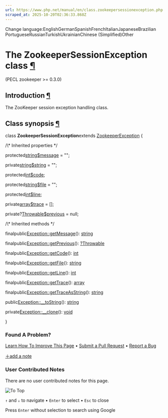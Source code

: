 ```yaml
---
url: https://www.php.net/manual/en/class.zookeepersessionexception.php
scraped_at: 2025-10-20T02:36:33.868Z
---
```


Change language:EnglishGermanSpanishFrenchItalianJapaneseBrazilian PortugueseRussianTurkishUkrainianChinese (Simplified)Other

# The ZookeeperSessionException class [¶](https://www.php.net/manual/en/class.zookeepersessionexception.php\#class.zookeepersessionexception)

(PECL zookeeper >= 0.3.0)

## Introduction [¶](https://www.php.net/manual/en/class.zookeepersessionexception.php\#zookeepersessionexception.intro)

The ZooKeeper session exception handling class.


## Class synopsis [¶](https://www.php.net/manual/en/class.zookeepersessionexception.php\#zookeepersessionexception.synopsis)

class **ZookeeperSessionException**extends [ZookeeperException](https://www.php.net/manual/en/class.zookeeperexception.php)
{

/\\* Inherited properties \*/

protected[string](https://www.php.net/manual/en/language.types.string.php)[$message](https://www.php.net/manual/en/class.exception.php#exception.props.message) = "";

private[string](https://www.php.net/manual/en/language.types.string.php)[$string](https://www.php.net/manual/en/class.exception.php#exception.props.string) = "";

protected[int](https://www.php.net/manual/en/language.types.integer.php)[$code](https://www.php.net/manual/en/class.exception.php#exception.props.code);

protected[string](https://www.php.net/manual/en/language.types.string.php)[$file](https://www.php.net/manual/en/class.exception.php#exception.props.file) = "";

protected[int](https://www.php.net/manual/en/language.types.integer.php)[$line](https://www.php.net/manual/en/class.exception.php#exception.props.line);

private[array](https://www.php.net/manual/en/language.types.array.php)[$trace](https://www.php.net/manual/en/class.exception.php#exception.props.trace) = \[\];

private?[Throwable](https://www.php.net/manual/en/class.throwable.php)[$previous](https://www.php.net/manual/en/class.exception.php#exception.props.previous) = null;

/\\* Inherited methods \*/

finalpublic[Exception::getMessage](https://www.php.net/manual/en/exception.getmessage.php)(): [string](https://www.php.net/manual/en/language.types.string.php)

finalpublic[Exception::getPrevious](https://www.php.net/manual/en/exception.getprevious.php)(): [?](https://www.php.net/manual/en/language.types.null.php)[Throwable](https://www.php.net/manual/en/class.throwable.php)

finalpublic[Exception::getCode](https://www.php.net/manual/en/exception.getcode.php)(): [int](https://www.php.net/manual/en/language.types.integer.php)

finalpublic[Exception::getFile](https://www.php.net/manual/en/exception.getfile.php)(): [string](https://www.php.net/manual/en/language.types.string.php)

finalpublic[Exception::getLine](https://www.php.net/manual/en/exception.getline.php)(): [int](https://www.php.net/manual/en/language.types.integer.php)

finalpublic[Exception::getTrace](https://www.php.net/manual/en/exception.gettrace.php)(): [array](https://www.php.net/manual/en/language.types.array.php)

finalpublic[Exception::getTraceAsString](https://www.php.net/manual/en/exception.gettraceasstring.php)(): [string](https://www.php.net/manual/en/language.types.string.php)

public[Exception::\_\_toString](https://www.php.net/manual/en/exception.tostring.php)(): [string](https://www.php.net/manual/en/language.types.string.php)

private[Exception::\_\_clone](https://www.php.net/manual/en/exception.clone.php)(): [void](https://www.php.net/manual/en/language.types.void.php)

}

### Found A Problem?

[Learn How To Improve This Page](https://github.com/php/doc-base/blob/master/README.md "This will take you to our contribution guidelines on GitHub")
•
[Submit a Pull Request](https://github.com/php/doc-en/blob/master/reference/zookeeper/zookeepersessionexception.xml)
•
[Report a Bug](https://github.com/php/doc-en/issues/new?body=From%20manual%20page:%20https:%2F%2Fphp.net%2Fclass.zookeepersessionexception%0A%0A---)

[＋add a note](https://www.php.net/manual/add-note.php?sect=class.zookeepersessionexception&repo=en&redirect=https://www.php.net/manual/en/class.zookeepersessionexception.php)

### User Contributed Notes

There are no user contributed notes for this page.

![To Top](https://www.php.net/images/to-top@2x.png)

`↑` and `↓` to navigate •
`Enter` to select •
`Esc` to close


Press `Enter` without
selection to search using Google